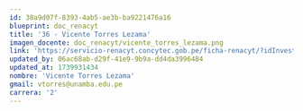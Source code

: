 ```yaml
---
id: 38a9d07f-8393-4ab5-ae3b-ba9221476a16
blueprint: doc_renacyt
title: '36 - Vicente Torres Lezama'
imagen_docente: doc_renacyt/vicente_torres_lezama.png
link: 'https://servicio-renacyt.concytec.gob.pe/ficha-renacyt/?idInvestigador=104554'
updated_by: 06ac68ab-d29f-41e9-9b9a-dd4da3996484
updated_at: 1739931434
nombre: 'Vicente Torres Lezama'
gmail: vtorres@unamba.edu.pe
carrera: '2'
---
```

